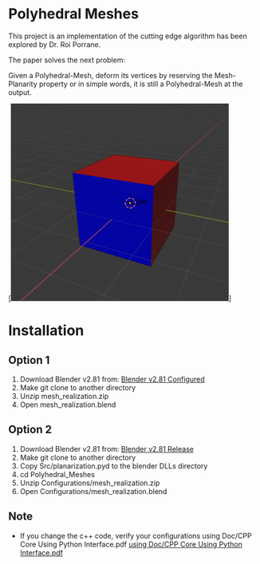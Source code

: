 # Polyhedral Meshes
This project is an implementation of the cutting edge algorithm has been explored by Dr. Roi Porrane.

The paper solves the next problem:

Given a Polyhedral-Mesh, deform its vertices by reserving the Mesh-Planarity property or in simple words, it is still a Polyhedral-Mesh at the output.

[![Simple Polyhendral Mesh](https://github.com/itaycsguy/Polyhedral_Meshes/blob/master/Doc/simple_3D_cube.png)]

# Installation
## Option 1
1. Download Blender v2.81 from: [Blender v2.81 Configured](https://drive.google.com/file/d/1YzAvGsdt42E59-3nJJ20zCqAcxGJbPBM/view?usp=sharing)
2. Make git clone to another directory
3. Unzip mesh_realization.zip
4. Open mesh_realization.blend 

## Option 2
1. Download Blender v2.81 from: [Blender v2.81 Release](https://www.blender.org/download/releases/2-81/)
2. Make git clone to another directory
3. Copy Src/planarization.pyd to the blender DLLs directory
4. cd Polyhedral_Meshes
5. Unzip Configurations/mesh_realization.zip
6. Open Configurations/mesh_realization.blend

## Note
* If you change the c++ code, verify your configurations using Doc/CPP Core Using Python Interface.pdf [using Doc/CPP Core Using Python Interface.pdf](https://github.com/itaycsguy/Polyhedral_Meshes/blob/master/Doc/CPP%20Core%20Using%20Python%20Interface.pdf)
